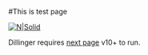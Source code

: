#This is test page

[![N|Solid](https://cldup.com/dTxpPi9lDf.thumb.png)](https://nodesource.com/products/nsolid)

Dillinger requires [next page](https://nikitin-pro.github.io/next.md) v10+ to run.
